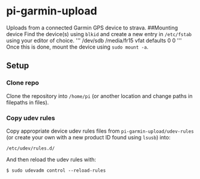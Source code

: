 # pi-garmin-upload
Uploads from a connected Garmin GPS device to strava.
##Mounting device
Find the device(s) using `blkid` and create a new entry in `/etc/fstab` using your editor of choice.
'''
/dev/sdb        /media/fr15     vfat    defaults          0       0
'''
Once this is done, mount the device using `sudo mount -a`.
## Setup
### Clone repo
Clone the repository into `/home/pi` (or another location and change paths in filepaths in files).
### Copy udev rules
Copy appropriate device udev rules files from `pi-garmin-upload/udev-rules` (or create your own with a new product ID found using `lsusb`) into:
```
/etc/udev/rules.d/
```
And then reload the udev rules with:
```
$ sudo udevadm control --reload-rules
```

